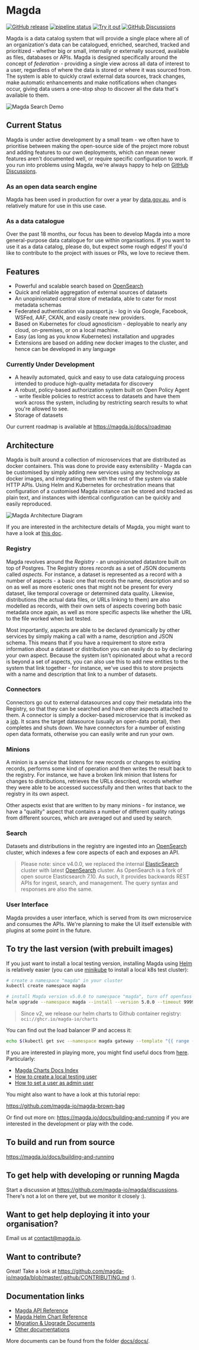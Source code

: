 # Magda

[![GitHub release](https://img.shields.io/github/release/magda-io/magda.svg)](https://github.com/magda-io/magda/releases)
[![pipeline status](https://gitlab.com/magda-data/magda/badges/master/pipeline.svg)](https://gitlab.com/magda-data/magda/commits/master)
[![Try it out](https://img.shields.io/badge/try%20it%20out-demo.dev.magda.io-blue.svg)](https://demo.dev.magda.io)
[![GitHub Discussions](https://img.shields.io/github/discussions/magda-io/magda?label=Get%20help%20or%20discuss%20&style=plastic)](https://github.com/magda-io/magda/discussions)

Magda is a data catalog system that will provide a single place where all of an organization's data can be catalogued, enriched, searched, tracked and prioritized - whether big or small, internally or externally sourced, available as files, databases or APIs. Magda is designed specifically around the concept of _federation_ - providing a single view across all data of interest to a user, regardless of where the data is stored or where it was sourced from. The system is able to quickly crawl external data sources, track changes, make automatic enhancements and make notifications when changes occur, giving data users a one-stop shop to discover all the data that's available to them.

![Magda Search Demo](docs/assets/searchdemo420p.gif)

## Current Status

Magda is under active development by a small team - we often have to prioritise between making the open-source side of the project more robust and adding features to our own deployments, which can mean newer features aren't documented well, or require specific configuration to work. If you run into problems using Magda, we're always happy to help on [GitHub Discussions](https://github.com/magda-io/magda/discussions).

### As an open data search engine

Magda has been used in production for over a year by [data.gov.au](https://data.gov.au), and is relatively mature for use in this use case.

### As a data catalogue

Over the past 18 months, our focus has been to develop Magda into a more general-purpose data catalogue for use within organisations. If you want to use it as a data catalog, please do, but expect some rough edges! If you'd like to contribute to the project with issues or PRs, we love to recieve them.

## Features

- Powerful and scalable search based on [OpenSearch](https://opensearch.org/)
- Quick and reliable aggregation of external sources of datasets
- An unopinionated central store of metadata, able to cater for most metadata schemas
- Federated authentication via passport.js - log in via Google, Facebook, WSFed, AAF, CKAN, and easily create new providers.
- Based on Kubernetes for cloud agnosticism - deployable to nearly any cloud, on-premises, or on a local machine.
- Easy (as long as you know Kubernetes) installation and upgrades
- Extensions are based on adding new docker images to the cluster, and hence can be developed in any language

### Currently Under Development

- A heavily automated, quick and easy to use data cataloguing process intended to produce high-quality metadata for discovery
- A robust, policy-based authorization system built on Open Policy Agent - write flexible policies to restrict access to datasets and have them work across the system, including by restricting search results to what you're allowed to see.
- Storage of datasets

Our current roadmap is available at https://magda.io/docs/roadmap

## Architecture

Magda is built around a collection of microservices that are distributed as docker containers. This was done to provide easy extensibility - Magda can be customised by simply adding new services using any technology as docker images, and integrating them with the rest of the system via stable HTTP APIs. Using Helm and Kubernetes for orchestration means that configuration of a customised Magda instance can be stored and tracked as plain text, and instances with identical configuration can be quickly and easily reproduced.

![Magda Architecture Diagram](docs/assets/marketecture.svg)

If you are interested in the architecture details of Magda, you might want to have a look at [this doc](./docs/docs/architecture/Guide%20to%20Magda%20Internals.md).

### Registry

Magda revolves around the _Registry_ - an unopinionated datastore built on top of Postgres. The Registry stores _records_ as a set of JSON documents called _aspects_. For instance, a dataset is represented as a record with a number of aspects - a basic one that records the name, description and so on as well as more esoteric ones that might not be present for every dataset, like temporal coverage or determined data quality. Likewise, distributions (the actual data files, or URLs linking to them) are also modelled as records, with their own sets of aspects covering both basic metadata once again, as well as more specific aspects like whether the URL to the file worked when last tested.

Most importantly, aspects are able to be declared dynamically by other services by simply making a call with a name, description and JSON schema. This means that if you have a requirement to store extra information about a dataset or distribution you can easily do so by declaring your own aspect. Because the system isn't opinionated about what a record is beyond a set of aspects, you can also use this to add new entities to the system that link together - for instance, we've used this to store projects with a name and description that link to a number of datasets.

### Connectors

Connectors go out to external datasources and copy their metadata into the Registry, so that they can be searched and have other aspects attached to them. A connector is simply a docker-based microservice that is invoked as a [job](https://kubernetes.io/docs/concepts/workloads/controllers/jobs-run-to-completion/). It scans the target datasource (usually an open-data portal), then completes and shuts down. We have connectors for a number of existing open data formats, otherwise you can easily write and run your own.

### Minions

A minion is a service that listens for new records or changes to existing records, performs some kind of operation and then writes the result back to the registry. For instance, we have a broken link minion that listens for changes to distributions, retrieves the URLs described, records whether they were able to be accessed successfully and then writes that back to the registry in its own aspect.

Other aspects exist that are written to by many minions - for instance, we have a "quality" aspect that contains a number of different quality ratings from different sources, which are averaged out and used by search.

### Search

Datasets and distributions in the registry are ingested into an [OpenSearch](https://opensearch.org/) cluster, which indexes a few core aspects of each and exposes an API.

> Please note: since v4.0.0, we replaced the internal [ElasticSearch](https://www.elastic.co/elasticsearch) cluster with latest [OpenSearch](https://opensearch.org/) cluster. As OpenSearch is a fork of open source Elasticsearch 7.10. As such, it provides backwards REST APIs for ingest, search, and management. The query syntax and responses are also the same.

### User Interface

Magda provides a user interface, which is served from its own microservice and consumes the APIs. We're planning to make the UI itself extensible with plugins at some point in the future.

## To try the last version (with prebuilt images)

If you just want to install a local testing version, installing Magda using [Helm](https://helm.sh/) is relatively easier (you can use [minikube](https://minikube.sigs.k8s.io/docs/) to install a local k8s test cluster):

```bash
# create a namespace "magda" in your cluster
kubectl create namespace magda

# install Magda version v5.0.0 to namespace "magda", turn off openfass function and expose the service via loadBalancer
helm upgrade --namespace magda --install --version 5.0.0 --timeout 9999s --set magda-core.gateway.service.type=LoadBalancer magda oci://ghcr.io/magda-io/charts/magda
```

> Since v2, we release our helm charts to Github container registry: `oci://ghcr.io/magda-io/charts`

You can find out the load balancer IP and access it:

```bash
echo $(kubectl get svc --namespace magda gateway --template "{{ range (index .status.loadBalancer.ingress 0) }}{{ . }}{{ end }}")
```

If you are interested in playing more, you might find useful docs from [here](./docs/docs/). Particularly:

- [Magda Charts Docs Index](./docs/docs/helm-charts-docs-index.md)
- [How to create a local testing user](./docs/docs/how-to-create-local-users.md)
- [How to set a user as admin user](./docs/docs/how-to-set-user-as-admin-user.md)

You might also want to have a look at this tutorial repo:

https://github.com/magda-io/magda-brown-bag

Or find out more on: https://magda.io/docs/building-and-running if you are interested in the development or play with the code.

## To build and run from source

https://magda.io/docs/building-and-running

## To get help with developing or running Magda

Start a discussion at https://github.com/magda-io/magda/discussions. There's not a lot on there yet, but we monitor it closely :).

## Want to get help deploying it into your organisation?

Email us at contact@magda.io.

## Want to contribute?

Great! Take a look at https://github.com/magda-io/magda/blob/master/.github/CONTRIBUTING.md :).

## Documentation links

- [Magda API Reference](https://demo.dev.magda.io/api/v0/apidocs/index.html)
- [Magda Helm Chart Reference](docs/docs/helm-charts-docs-index.md)
- [Migration & Upgrade Documents](docs/docs/migration)
- [Other documentations](docs/docs/index.md)

More documents can be found from the folder [docs/docs/](./docs/docs/).
